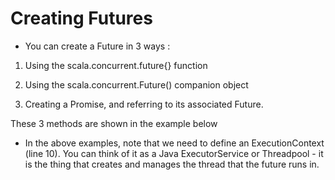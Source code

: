 
# Creating Futures

* You can create a Future in 3 ways :

1. Using the scala.concurrent.future{} function

2. Using the scala.concurrent.Future() companion object

3. Creating a Promise, and referring to its associated Future.

These 3 methods are shown in the example below


* In the above examples, note that we need to define an ExecutionContext (line 10).
You can think of it as a Java ExecutorService or Threadpool - it is the thing that creates and manages the thread that the future runs in.